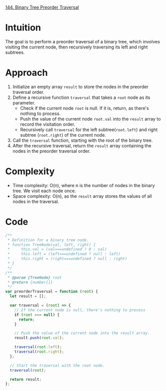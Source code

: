 [144. Binary Tree Preorder Traversal](https://leetcode.com/problems/binary-tree-preorder-traversal/description/)

# Intuition

The goal is to perform a preorder traversal of a binary tree, which involves visiting the current node, then recursively traversing its left and right subtrees.

# Approach

1. Initialize an empty array `result` to store the nodes in the preorder traversal order.
2. Define a recursive function `traversal` that takes a `root` node as its parameter.
   - Check if the current node `root` is null. If it is, return, as there's nothing to process.
   - Push the value of the current node `root.val` into the `result` array to record the visitation order.
   - Recursively call `traversal` for the left subtree(`root.left`) and right subtree (`root.right`) of the current node.
3. Call the `traversal` function, starting with the root of the binary tree.
4. After the recursive traversal, return the `result` array containing the nodes in the preorder traversal order.

# Complexity

- Time complexity: O(n), where n is the number of nodes in the binary tree. We visit each node once.
- Space complexity: O(n), as the `result` array stores the values of all nodes in the traversal.

# Code

```javascript
/**
 * Definition for a binary tree node.
 * function TreeNode(val, left, right) {
 *     this.val = (val===undefined ? 0 : val)
 *     this.left = (left===undefined ? null : left)
 *     this.right = (right===undefined ? null : right)
 * }
 */
/**
 * @param {TreeNode} root
 * @return {number[]}
 */
var preorderTraversal = function (root) {
  let result = [];

  var traversal = (root) => {
    // If the current node is null, there's nothing to process
    if (root === null) {
      return;
    }

    // Push the value of the current node into the result array.
    result.push(root.val);

    traversal(root.left);
    traversal(root.right);
  };

  // Start the traversal with the root node.
  traversal(root);

  return result;
};
```
